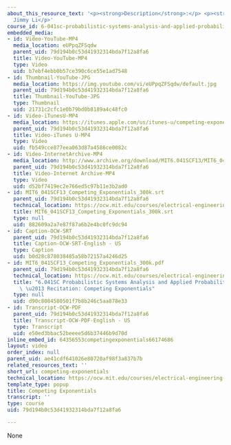 ```yaml
---
about_this_resource_text: '<p><strong>Description</strong>:</p> <p><strong>Instructor</strong>:
  Jimmy Li</p>'
course_id: 6-041sc-probabilistic-systems-analysis-and-applied-probability-fall-2013
embedded_media:
- id: Video-YouTube-MP4
  media_location: eUPpqZFSqdw
  parent_uid: 79d194b0c53d41932314bda7f12a8fa6
  title: Video-YouTube-MP4
  type: Video
  uid: b7ebf4ebb0b57ce390c6ce55e1ad7548
- id: Thumbnail-YouTube-JPG
  media_location: https://img.youtube.com/vi/eUPpqZFSqdw/default.jpg
  parent_uid: 79d194b0c53d41932314bda7f12a8fa6
  title: Thumbnail-YouTube-JPG
  type: Thumbnail
  uid: 21731c2cfc1e0b79bd0b8189a4c48fc0
- id: Video-iTunesU-MP4
  media_location: https://itunes.apple.com/us/itunes-u/competing-exponentials/id814580809?i=249378101
  parent_uid: 79d194b0c53d41932314bda7f12a8fa6
  title: Video-iTunes U-MP4
  type: Video
  uid: fb549cce877eea063d87a4586ce0082c
- id: Video-InternetArchive-MP4
  media_location: http://www.archive.org/download/MIT6.041SCF13/MIT6_041SCF13_Competing_Exponentials_300k.mp4
  parent_uid: 79d194b0c53d41932314bda7f12a8fa6
  title: Video-Internet Archive-MP4
  type: Video
  uid: d52bf7419ec2e766ed5c97b11e3b2ad0
- id: MIT6_041SCF13_Competing_Exponentials_300k.srt
  parent_uid: 79d194b0c53d41932314bda7f12a8fa6
  technical_location: https://ocw.mit.edu/courses/electrical-engineering-and-computer-science/6-041sc-probabilistic-systems-analysis-and-applied-probability-fall-2013/resource-index/competing-exponentials/MIT6_041SCF13_Competing_Exponentials_300k.srt
  title: MIT6_041SCF13_Competing_Exponentials_300k.srt
  type: null
  uid: 882609a2a7e87f87a6b2e4bc0fc9dc94
- id: Caption-OCW-SRT
  parent_uid: 79d194b0c53d41932314bda7f12a8fa6
  title: Caption-OCW-SRT-English - US
  type: Caption
  uid: b0d28c878038485a58b72157a4246d25
- id: MIT6_041SCF13_Competing_Exponentials_300k.pdf
  parent_uid: 79d194b0c53d41932314bda7f12a8fa6
  technical_location: https://ocw.mit.edu/courses/electrical-engineering-and-computer-science/6-041sc-probabilistic-systems-analysis-and-applied-probability-fall-2013/resource-index/competing-exponentials/MIT6_041SCF13_Competing_Exponentials_300k.pdf
  title: "6.041SC Probabilistic Systems Analysis and Applied Probability, Fall 2013Transcript\
    \ \u2013 Recitation: Competing Exponentials"
  type: null
  uid: d90c8084580501f7b8b246c5aa878e33
- id: Transcript-OCW-PDF
  parent_uid: 79d194b0c53d41932314bda7f12a8fa6
  title: Transcript-OCW-PDF-English - US
  type: Transcript
  uid: e50ed3bbac52beeee5d6b37446b9d70d
inline_embed_id: 64356553competingexponentials66174686
layout: video
order_index: null
parent_uid: ae41cdf641026e80720af98f3a837b7b
related_resources_text: ''
short_url: competing-exponentials
technical_location: https://ocw.mit.edu/courses/electrical-engineering-and-computer-science/6-041sc-probabilistic-systems-analysis-and-applied-probability-fall-2013/resource-index/competing-exponentials
template_type: popup
title: Competing Exponentials
transcript: ''
type: course
uid: 79d194b0c53d41932314bda7f12a8fa6

---
```

None